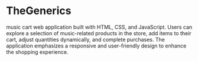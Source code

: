 # TheGenerics
music cart web application built with HTML, CSS, and JavaScript. Users can explore a selection of music-related products in the store, add items to their cart, adjust quantities dynamically, and complete purchases. The application emphasizes a responsive and user-friendly design to enhance the shopping experience.
